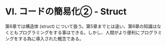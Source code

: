 # VI. コードの簡易化② - Struct

第6章では構造体 (struct) について扱う。第5章までとは違い、第6章の知識はなくともプログラミングをする事はできる。しかし、人間がより便利にプログラミングをする為に導入された概念である。
